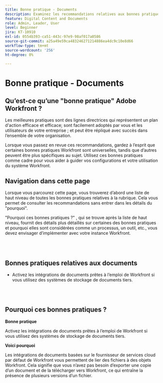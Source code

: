 ```yaml
---
title: Bonne pratique - Documents
description: Examinez les recommandations relatives aux bonnes pratiques des experts d’Adobe Workfront concernant la configuration, la gestion et l’utilisation des documents dans Workfront.
feature: Digital Content and Documents
role: Admin, Leader, User
level: Beginner
jira: KT-10910
exl-id: 0554b393-ca51-443c-97e9-98af017a0586
source-git-commit: a25a49e59ca483246271214886ea4dc9c10e8d66
workflow-type: tm+mt
source-wordcount: '256'
ht-degree: 0%

---
```


# Bonne pratique - Documents

## Qu’est-ce qu’une &quot;bonne pratique&quot; Adobe Workfront ?

Les meilleures pratiques sont des lignes directrices qui représentent un plan d&#39;action efficace et efficace; sont facilement adoptés par vous et les utilisateurs de votre entreprise ; et peut être répliqué avec succès dans l’ensemble de votre organisation.

Lorsque vous passez en revue ces recommandations, gardez à l’esprit que certaines bonnes pratiques Workfront sont universelles, tandis que d’autres peuvent être plus spécifiques au sujet. Utilisez ces bonnes pratiques comme cadre pour vous aider à guider vos configurations et votre utilisation du système Workfront.

## Navigation dans cette page

Lorsque vous parcourez cette page, vous trouverez d’abord une liste de haut niveau de toutes les bonnes pratiques relatives à la rubrique. Cela vous permet de consulter les recommandations sans entrer dans les détails du &quot;pourquoi&quot;.

&quot;Pourquoi ces bonnes pratiques ?&quot; , qui se trouve après la liste de haut niveau, fournit des détails plus détaillés sur certaines des bonnes pratiques et pourquoi elles sont considérées comme un processus, un outil, etc., vous devez envisager d’implémenter avec votre instance Workfront.

</br>
</br>

## Bonnes pratiques relatives aux documents

* Activez les intégrations de documents prêtes à l’emploi de Workfront si vous utilisez des systèmes de stockage de documents tiers.

</br>
</br>

## Pourquoi ces bonnes pratiques ?

**Bonne pratique**

Activez les intégrations de documents prêtes à l’emploi de Workfront si vous utilisez des systèmes de stockage de documents tiers.

**Voici pourquoi**

Les intégrations de documents basées sur le fournisseur de services cloud par défaut de Workfront vous permettent de lier des fichiers à des objets Workfront. Cela signifie que vous n’avez pas besoin d’exporter une copie d’un document et de la télécharger vers Workfront, ce qui entraîne la présence de plusieurs versions d’un fichier.
